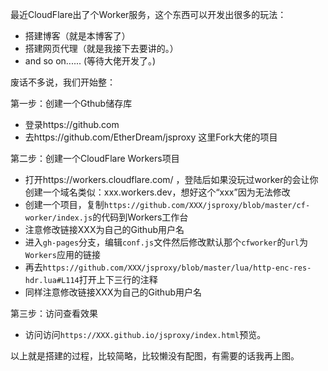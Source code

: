 最近CloudFlare出了个Worker服务，这个东西可以开发出很多的玩法：
- 搭建博客（就是本博客了）
- 搭建网页代理（就是我接下去要讲的。）
- and so on...... (等待大佬开发了。)

废话不多说，我们开始整：

第一步：创建一个Gthub储存库
- 登录https://github.com
- 去https://github.com/EtherDream/jsproxy 这里Fork大佬的项目

第二步：创建一个CloudFlare Workers项目

- 打开https://workers.cloudflare.com/ ，登陆后如果没玩过worker的会让你创建一个域名类似：xxx.workers.dev，想好这个“xxx”因为无法修改
- 创建一个项目，复制`https://github.com/XXX/jsproxy/blob/master/cf-worker/index.js`的代码到Workers工作台
- 注意修改链接XXX为自己的Github用户名
- 进入```gh-pages```分支，编辑```conf.js```文件然后修改默认那个```cfworker```的```url```为```Workers```应用的链接
- 再去`https://github.com/XXX/jsproxy/blob/master/lua/http-enc-res-hdr.lua#L114`打开上下三行的注释
- 同样注意修改链接XXX为自己的Github用户名

第三步：访问查看效果

- 访问访问`https://XXX.github.io/jsproxy/index.html`预览。

以上就是搭建的过程，比较简略，比较懒没有配图，有需要的话我再上图。
